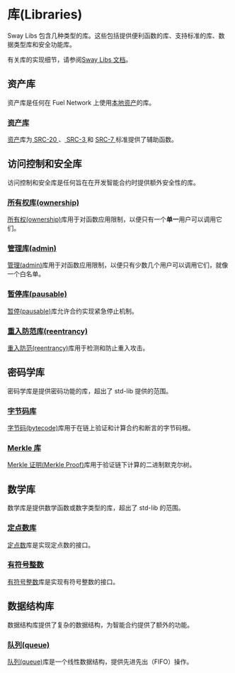 # 库(Libraries)

Sway Libs 包含几种类型的库。这些包括提供便利函数的库、支持标准的库、数据类型库和安全功能库。

有关库的实现细节，请参阅[Sway Libs 文档](https://fuellabs.github.io/sway-libs/master/sway_libs/)。

## 资产库

资产库是任何在 Fuel Network 上使用[本地资产](https://docs.fuel.network/docs/sway/blockchain-development/native_assets)的库。

### [资产库](./asset/index.md)

[资产](./asset/index.md)库为[ SRC-20 ](https://github.com/FuelLabs/sway-standards/blob/master/SRCs/src-20.md)、[ SRC-3 ](https://github.com/FuelLabs/sway-standards/blob/master/SRCs/src-3.md)和 [ SRC-7 ](https://github.com/FuelLabs/sway-standards/blob/master/SRCs/src-7.md)标准提供了辅助函数。

## 访问控制和安全库

访问控制和安全库是任何旨在在开发智能合约时提供额外安全性的库。

### [所有权库(ownership)](./ownership/index.md)

[所有权(ownership)](./ownership/index.md)库用于对函数应用限制，以便只有一个**单一**用户可以调用它们。

### [管理库(admin)](./admin/index.md)

[管理(admin)](./admin/index.md)库用于对函数应用限制，以便只有少数几个用户可以调用它们，就像一个白名单。

### [暂停库(pausable)](./pausable/index.md)

[暂停(pausable)](./pausable/index.md)库允许合约实现紧急停止机制。

### [重入防范库(reentrancy)](./reentrancy/index.md)

[重入防范(reentrancy)](./reentrancy/index.md)库用于检测和防止重入攻击。

## 密码学库

密码学库是提供密码功能的库，超出了 std-lib 提供的范围。

### [字节码库](./bytecode/index.md)

[字节码(bytecode)](./bytecode/index.md)库用于在链上验证和计算合约和断言的字节码根。

### [Merkle 库](./merkle/index.md)

[Merkle 证明(Merkle Proof)](./merkle/index.md)库用于验证链下计算的二进制默克尔树。

## 数学库

数学库是提供数学函数或数字类型的库，超出了 std-lib 的范围。

### [定点数库](./fixed_point/index.md)

[定点数](./fixed_point/index.md)库是实现定点数的接口。

### [有符号整数](./signed_integers/index.md)

[有符号整数](./signed_integers/index.md)库是实现有符号整数的接口。

## 数据结构库

数据结构库提供了复杂的数据结构，为智能合约提供了额外的功能。

### [队列(queue)](./queue/index.md)

[队列(queue)](./queue/index.md)库是一个线性数据结构，提供先进先出（FIFO）操作。
